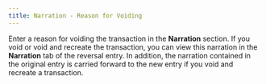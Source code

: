 ```yaml
---
title: Narration - Reason for Voiding
---
```



Enter a reason for voiding the transaction in the **Narration**  section. If you void or void and recreate the transaction, you can view  this narration in the **Narration**  tab of the reversal entry. In addition, the narration contained in the  original entry is carried forward to the new entry if you void and recreate  a transaction.
